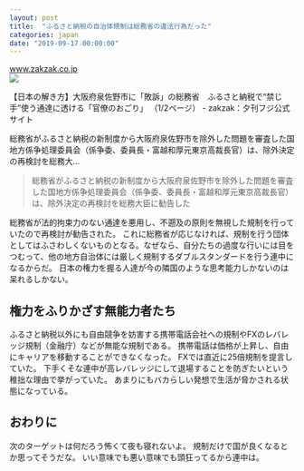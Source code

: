 ```yaml
---
layout: post
title:  "ふるさと納税の自治体規制は総務省の違法行為だった"
categories: japan
date: "2019-09-17 00:00:00"
---
```



<div class="card">
  <a href="https://www.zakzak.co.jp/soc/news/190907/dom1909070002-n1.html"></a>
  <div class="card__header">
    <a href="https://www.zakzak.co.jp/soc/news/190907/dom1909070002-n1.html">www.zakzak.co.jp</a>
  </div>
  <div class="card__image">
    <img src="https://www.zakzak.co.jp/images/news/190907/dom1909070002-p1.jpg">
  </div>
  <div class="card__title">
    <p>【日本の解き方】大阪府泉佐野市に「敗訴」の総務省　ふるさと納税で“禁じ手”使う通達に透ける「官僚のおごり」 （1/2ページ） - zakzak：夕刊フジ公式サイト</p>
  </div>
  <div class="card__description">
    <p>総務省がふるさと納税の新制度から大阪府泉佐野市を除外した問題を審査した国地方係争処理委員会（係争委、委員長・富越和厚元東京高裁長官）は、除外決定の再検討を総務大…</p>
  </div>
</div>


> 総務省がふるさと納税の新制度から大阪府泉佐野市を除外した問題を審査した国地方係争処理委員会（係争委、委員長・富越和厚元東京高裁長官）は、除外決定の再検討を総務大臣に勧告した

総務省が法的拘束力のない通達を悪用し、不遡及の原則を無視した規制を行っていたので再検討が勧告された。
これに総務省が応じなければ、規制を行う団体としてはふさわしくないものとなる。なぜなら、自分たちの過度な行いには目をつむって、他の地方自治体には厳しく規制するダブルスタンダードを行う連中になるからだ。
日本の権力を握る人達が今の隣国のような思考能力しかないのは呆れるしかない。

## 権力をふりかざす無能力者たち

ふるさと納税以外にも自由競争を妨害する携帯電話会社への規制やFXのレバレッジ規制（金融庁）などが無能な規制である。
携帯電話は価格が上昇し、自由にキャリアを移動することができなくなった。
FXでは直近に25倍規制を提言していた。
下手くそな連中が高レバレッジにして退場することを防ぎたいという稚拙な理由で挙がっていた。
あまりにもバカらしい発想で生活が脅かされる状態になっている。

## おわりに

次のターゲットは何だろう怖くて夜も寝れないよ。
規制だけで国が良くなるとか思ってそうだな。
いい意味でも悪い意味でも頭狂ってるから連中は。
